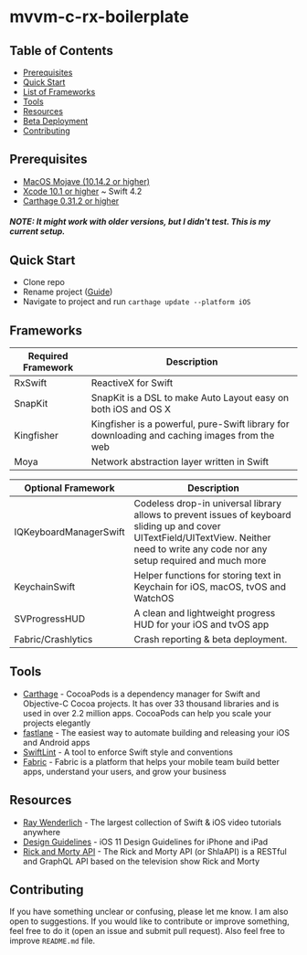 # mvvm-c-rx-boilerplate

Table of Contents
-----------------

- [Prerequisites](#prerequisites)
- [Quick Start](#quick-start)
- [List of Frameworks](#list-of-frameworks)
- [Tools](#tools)
- [Resources](#resources)
- [Beta Deployment](#beta-deployment) <!-- - [Changelog](#changelog) -->
- [Contributing](#contributing)

## Prerequisites

- [MacOS Mojave (10.14.2 or higher)](https://www.apple.com/lae/macos/mojave/)
- [Xcode 10.1 or higher](https://developer.apple.com/download/) ~ Swift 4.2
- [Carthage 0.31.2 or higher](https://github.com/Carthage/Carthage)

##### NOTE: It might work with older versions, but I didn't test. This is my current setup.

## Quick Start
- Clone repo
- Rename project ([Guide](https://stackoverflow.com/questions/33370175/how-do-i-completely-rename-an-xcode-project-i-e-inclusive-of-folders))
- Navigate to project and run `carthage update --platform iOS`

## Frameworks

|  Required Framework  | Description |
| ------------------------------- | --------------------------------------------------------------------- |
| RxSwift | ReactiveX for Swift |
| SnapKit | SnapKit is a DSL to make Auto Layout easy on both iOS and OS X |
| Kingfisher | Kingfisher is a powerful, pure-Swift library for downloading and caching images from the web |
| Moya | Network abstraction layer written in Swift |



| Optional Framework | Description |
| ------------------------------- | --------------------------------------------------------------------- |
| IQKeyboardManagerSwift | Codeless drop-in universal library allows to prevent issues of keyboard sliding up and cover UITextField/UITextView. Neither need to write any code nor any setup required and much more |
| KeychainSwift | Helper functions for storing text in Keychain for iOS, macOS, tvOS and WatchOS |
| SVProgressHUD | A clean and lightweight progress HUD for your iOS and tvOS app |
| Fabric/Crashlytics | Crash reporting & beta deployment. |

## Tools

- [Carthage](https://github.com/Carthage/Carthage) - CocoaPods is a dependency manager for Swift and Objective-C Cocoa projects. It has over 33 thousand libraries and is used in over 2.2 million apps. CocoaPods can help you scale your projects elegantly
- [fastlane](https://docs.fastlane.tools/) - The easiest way to automate building and releasing your iOS and Android apps
- [SwiftLint](https://github.com/realm/SwiftLint) - A tool to enforce Swift style and conventions
- [Fabric](https://docs.fabric.io/apple/fabric/overview.html) - Fabric is a platform that helps your mobile team build better apps, understand your users, and grow your business

## Resources

- [Ray Wenderlich](https://www.raywenderlich.com/) - The largest collection of Swift & iOS video tutorials anywhere
- [Design Guidelines](https://designcode.io/iosdesign-guidelines) - iOS 11 Design Guidelines for iPhone and iPad
- [Rick and Morty API](https://rickandmortyapi.com/) - The Rick and Morty API (or ShlaAPI) is a RESTful and GraphQL API based on the television show Rick and Morty

## Contributing

If you have something unclear or confusing, please let me know. I am also open to suggestions. If you would like to contribute or improve something, feel free to do it (open an issue and submit pull request). Also feel free to improve `README.md` file.
